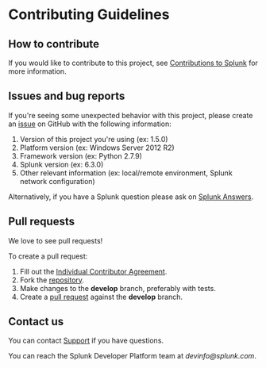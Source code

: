 # Contributing Guidelines

## How to contribute

If you would like to contribute to this project, see [Contributions to Splunk](https://www.splunk.com/en_us/form/contributions.html) for more information.

## Issues and bug reports

If you're seeing some unexpected behavior with this project, please create an [issue](https://github.com/splunk/splunk-sdk-python/issues) on GitHub with the following information:

1. Version of this project you're using (ex: 1.5.0)
2. Platform version (ex: Windows Server 2012 R2)
3. Framework version (ex: Python 2.7.9)
4. Splunk version (ex: 6.3.0)
5. Other relevant information (ex: local/remote environment, Splunk network configuration)

Alternatively, if you have a Splunk question please ask on [Splunk Answers](https://community.splunk.com/t5/Splunk-Development/ct-p/developer-tools).

## Pull requests

We love to see pull requests!

To create a pull request:

1. Fill out the [Individual Contributor Agreement](https://www.splunk.com/en_us/form/contributions.html).
1. Fork the [repository](https://github.com/splunk/splunk-sdk-python).
1. Make changes to the **develop** branch, preferably with tests.
1. Create a [pull request](https://github.com/splunk/splunk-sdk-python/pulls) against the **develop** branch.

## Contact us

You can contact [Support](https://www.splunk.com/en_us/support-and-services.html) if you have questions.

You can reach the Splunk Developer Platform team at _devinfo@splunk.com_.

